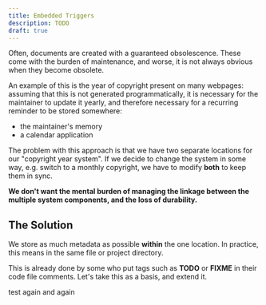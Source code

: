 ```yaml
---
title: Embedded Triggers
description: TODO
draft: true
---
```


Often, documents are created with a guaranteed obsolescence.  These come with the burden of maintenance, and worse, it is not always obvious when they become obsolete.

An example of this is the year of copyright present on many webpages: assuming that this is not generated programmatically, it is necessary for the maintainer to update it yearly, and therefore necessary for a recurring reminder to be stored somewhere:

+ the maintainer's memory
+ a calendar application

The problem with this approach is that we have two separate locations for our "copyright year system".  If we decide to change the system in some way, e.g. switch to a monthly copyright, we have to modify **both** to keep them in sync.

**We don't want the mental burden of managing the linkage between the multiple system components, and the loss of durability.**

## The Solution

We store as much metadata as possible **within** the one location.  In practice, this means in the same file or project directory.

This is already done by some who put tags such as **TODO** or **FIXME** in their code file comments.  Let's take this as a basis, and extend it.


test
again
and again
